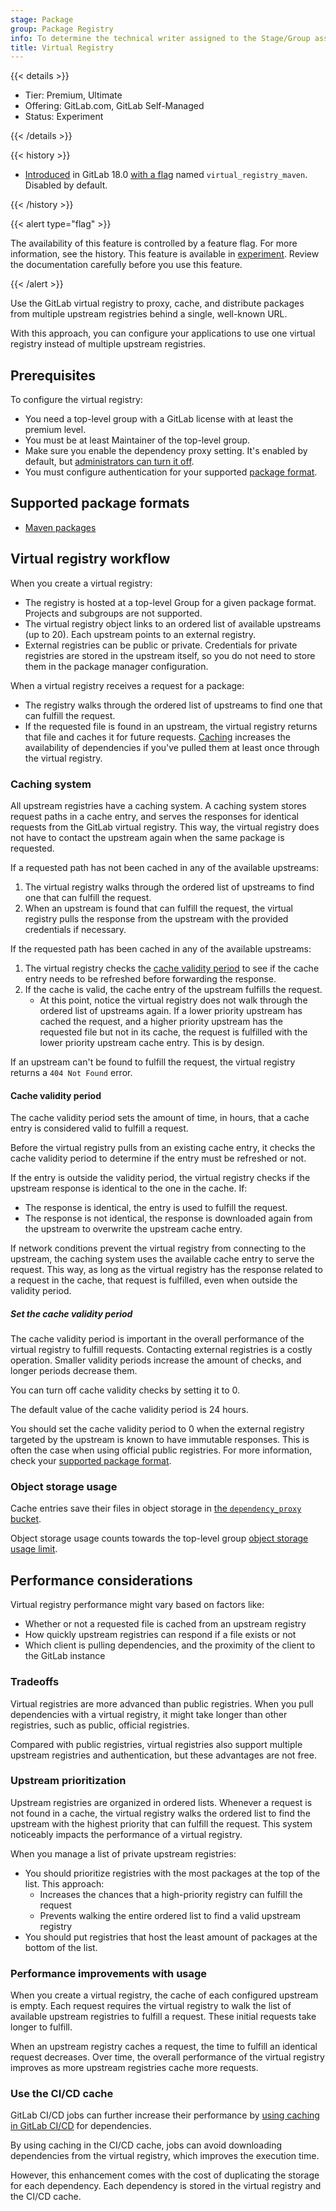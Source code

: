 ```yaml
---
stage: Package
group: Package Registry
info: To determine the technical writer assigned to the Stage/Group associated with this page, see https://handbook.gitlab.com/handbook/product/ux/technical-writing/#assignments
title: Virtual Registry
---
```


{{< details >}}

- Tier: Premium, Ultimate
- Offering: GitLab.com, GitLab Self-Managed
- Status: Experiment

{{< /details >}}

{{< history >}}

- [Introduced](https://gitlab.com/groups/gitlab-org/-/epics/14137) in GitLab 18.0 [with a flag](../../../administration/feature_flags.md) named `virtual_registry_maven`. Disabled by default.

{{< /history >}}

{{< alert type="flag" >}}

The availability of this feature is controlled by a feature flag.
For more information, see the history.
This feature is available in [experiment](../../../policy/development_stages_support.md#experiment).
Review the documentation carefully before you use this feature.

{{< /alert >}}

Use the GitLab virtual registry to proxy, cache, and distribute packages from multiple upstream registries behind a single, well-known URL.

With this approach, you can configure your applications to use one virtual registry instead of multiple upstream registries.

## Prerequisites

To configure the virtual registry:

- You need a top-level group with a GitLab license with at least the premium level.
- You must be at least Maintainer of the top-level group.
- Make sure you enable the dependency proxy setting. It's enabled by default, but [administrators can turn it off](../../../administration/packages/dependency_proxy.md).
- You must configure authentication for your supported [package format](#supported-package-formats).

## Supported package formats

- [Maven packages](maven/_index.md)

## Virtual registry workflow

When you create a virtual registry:

- The registry is hosted at a top-level Group for a given package format. Projects and subgroups are not supported.
- The virtual registry object links to an ordered list of available upstreams (up to 20). Each upstream points to an external registry.
- External registries can be public or private. Credentials for private registries are stored in the upstream itself, so you do not need to store them in the package manager configuration.

When a virtual registry receives a request for a package:

- The registry walks through the ordered list of upstreams to find one that can fulfill the request.
- If the requested file is found in an upstream, the virtual registry returns that file and caches it for future requests. [Caching](#caching-system) increases the availability of dependencies if you've pulled them at least once through the virtual registry.

### Caching system

All upstream registries have a caching system. A caching system stores request paths in a cache entry, and serves the responses for identical requests from the GitLab virtual registry. This way, the virtual registry does not have to contact the upstream again when the same package is requested.

If a requested path has not been cached in any of the available upstreams:

1. The virtual registry walks through the ordered list of upstreams to find one that can fulfill the request.
1. When an upstream is found that can fulfill the request, the virtual registry pulls the response from the upstream with the provided credentials if necessary.

If the requested path has been cached in any of the available upstreams:

1. The virtual registry checks the [cache validity period](#cache-validity-period) to see if the cache entry needs to be refreshed before forwarding the response.
1. If the cache is valid, the cache entry of the upstream fulfills the request.
   - At this point, notice the virtual registry does not walk through the ordered list of upstreams again. If a lower priority upstream has cached the request, and a higher priority upstream has the requested file but not in its cache, the request is fulfilled with the lower priority upstream cache entry. This is by design.

If an upstream can't be found to fulfill the request, the virtual registry returns a `404 Not Found` error.

#### Cache validity period

The cache validity period sets the amount of time, in hours,
that a cache entry is considered valid to fulfill a request.

Before the virtual registry pulls from an existing cache entry,
it checks the cache validity period to determine if the entry must be refreshed or not.

If the entry is outside the validity period, the virtual registry checks if the upstream response is identical to the one in the cache. If:

- The response is identical, the entry is used to fulfill the request.
- The response is not identical, the response is downloaded again from the upstream to overwrite the upstream cache entry.

If network conditions prevent the virtual registry from connecting to the upstream, the caching system uses the available cache entry to serve the request. This way, as long as the virtual registry has the response related to a request in the cache, that request is fulfilled, even when outside the validity period.

##### Set the cache validity period

The cache validity period is important in the overall performance of the virtual registry to fulfill requests. Contacting external registries is a costly operation. Smaller validity periods increase the amount of checks, and longer periods decrease them.

You can turn off cache validity checks by setting it to 0.

The default value of the cache validity period is 24 hours.

You should set the cache validity period to 0 when the external registry targeted by the upstream is known to have immutable responses. This is often the case when using official public registries. For more information, check your [supported package format](#supported-package-formats).

### Object storage usage

Cache entries save their files in object storage in [the `dependency_proxy` bucket](../../../administration/object_storage.md#configure-the-parameters-of-each-object).

Object storage usage counts towards the top-level group [object storage usage limit](../../storage_usage_quotas.md#view-storage).

## Performance considerations

Virtual registry performance might vary based on factors like:

- Whether or not a requested file is cached from an upstream registry
- How quickly upstream registries can respond if a file exists or not
- Which client is pulling dependencies, and the proximity of the client to the GitLab instance

### Tradeoffs

Virtual registries are more advanced than public registries. When you pull dependencies with a virtual registry, it might take longer than other registries, such as public, official registries.

Compared with public registries, virtual registries also support multiple upstream registries and authentication, but these advantages are not free.

### Upstream prioritization

Upstream registries are organized in ordered lists. Whenever a request is not
found in a cache, the virtual registry walks the ordered list to find the
upstream with the highest priority that can fulfill the request.
This system noticeably impacts the performance of a virtual registry.

When you manage a list of private upstream registries:

- You should prioritize registries with the most packages at the top of the list. This approach:
  - Increases the chances that a high-priority registry can fulfill the request
  - Prevents walking the entire ordered list to find a valid upstream registry
- You should put registries that host the least amount of packages at the bottom of the list.

### Performance improvements with usage

When you create a virtual registry, the cache of each configured upstream is empty. Each request requires the virtual registry to walk the list of available upstream registries to fulfill a request. These initial requests take longer to fulfill.

When an upstream registry caches a request, the time to fulfill an identical request decreases. Over time, the overall performance of the virtual registry improves as more upstream registries cache more requests.

### Use the CI/CD cache

GitLab CI/CD jobs can further increase their performance by [using caching in GitLab CI/CD](../../../ci/caching/_index.md#common-use-cases-for-caches) for dependencies.

By using caching in the CI/CD cache, jobs can avoid downloading dependencies from the virtual registry, which improves the execution time.

However, this enhancement comes with the cost of duplicating the storage for each dependency. Each dependency is stored in the virtual registry and the CI/CD cache.
